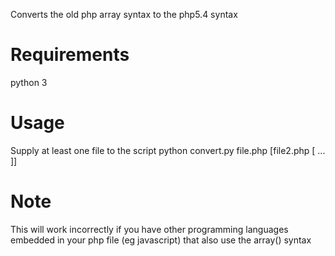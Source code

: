 Converts the old php array syntax to the php5.4 syntax

# Requirements

python 3

# Usage

Supply at least one file to the script
python convert.py file.php [file2.php [ ... ]]

# Note

This will work incorrectly if you have other programming languages embedded in your php file (eg javascript) that also use the array() syntax